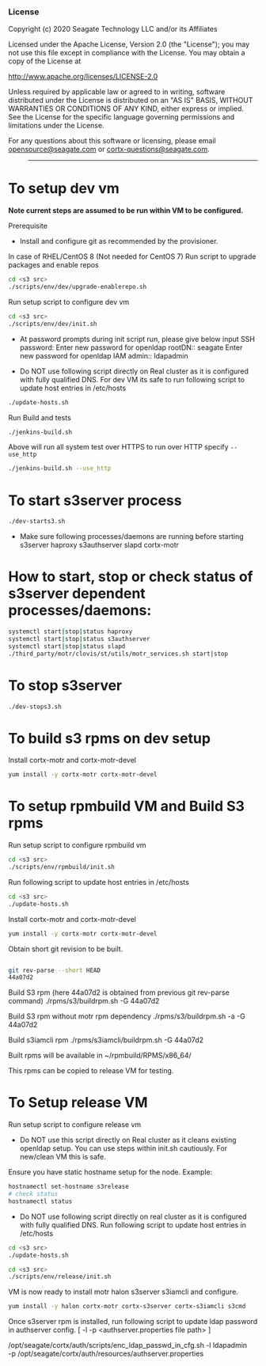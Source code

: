 ### License

Copyright (c) 2020 Seagate Technology LLC and/or its Affiliates

Licensed under the Apache License, Version 2.0 (the "License");
you may not use this file except in compliance with the License.
You may obtain a copy of the License at

   http://www.apache.org/licenses/LICENSE-2.0

Unless required by applicable law or agreed to in writing, software
distributed under the License is distributed on an "AS IS" BASIS,
WITHOUT WARRANTIES OR CONDITIONS OF ANY KIND, either express or implied.
See the License for the specific language governing permissions and
limitations under the License.

For any questions about this software or licensing,
please email opensource@seagate.com or cortx-questions@seagate.com.

> -----------------------------------------------------------------------------------

# To setup dev vm

**Note current steps are assumed to be run within VM to be configured.**

Prerequisite

* Install and configure git as recommended by the provisioner.

In case of RHEL/CentOS 8 (Not needed for CentOS 7) Run
script to upgrade packages and enable repos
```sh
cd <s3 src>
./scripts/env/dev/upgrade-enablerepo.sh
```

Run setup script to configure dev vm
```sh
cd <s3 src>
./scripts/env/dev/init.sh
```

* At password prompts during init script run, please give below input
SSH password: <your SSH user password>
Enter new password for openldap rootDN:: seagate
Enter new password for openldap IAM admin:: ldapadmin

* Do NOT use following script directly on Real cluster as it is configured with fully qualified DNS.
For dev VM its safe to run following script to update host entries in /etc/hosts
```sh
./update-hosts.sh
```

Run Build and tests
```sh
./jenkins-build.sh
```

Above will run all system test over HTTPS to run over HTTP specify `--use_http`
```sh
./jenkins-build.sh --use_http
```

# To start s3server process
```sh
./dev-starts3.sh
```

* Make sure following processes/daemons are running before starting s3server
haproxy
s3authserver
slapd
cortx-motr

# How to start, stop or check status of s3server dependent processes/daemons:
```sh
systemctl start|stop|status haproxy
systemctl start|stop|status s3authserver
systemctl start|stop|status slapd
./third_party/motr/clovis/st/utils/motr_services.sh start|stop
```

# To stop s3server
```sh
./dev-stops3.sh
```

# To build s3 rpms on dev setup
Install cortx-motr and cortx-motr-devel
```sh
yum install -y cortx-motr cortx-motr-devel
```

# To setup rpmbuild VM and Build S3 rpms
Run setup script to configure rpmbuild vm
```sh
cd <s3 src>
./scripts/env/rpmbuild/init.sh
```
Run following script to update host entries in /etc/hosts
```sh
cd <s3 src>
./update-hosts.sh
```

Install cortx-motr and cortx-motr-devel
```sh
yum install -y cortx-motr cortx-motr-devel
```
Obtain short git revision to be built.
```sh

git rev-parse --short HEAD
44a07d2
```

Build S3 rpm (here 44a07d2 is obtained from previous git rev-parse command)
./rpms/s3/buildrpm.sh -G 44a07d2

Build S3 rpm without motr rpm dependency
./rpms/s3/buildrpm.sh -a -G 44a07d2

Build s3iamcli rpm
./rpms/s3iamcli/buildrpm.sh -G 44a07d2

Built rpms will be available in ~/rpmbuild/RPMS/x86_64/

This rpms can be copied to release VM for testing.

# To Setup release VM
Run setup script to configure release vm

* Do NOT use this script directly on Real cluster as it cleans existing openldap
setup. You can use steps within init.sh cautiously.
For new/clean VM this is safe.

Ensure you have static hostname setup for the node. Example:
```sh
hostnamectl set-hostname s3release
# check status
hostnamectl status
```

* Do NOT use following script directly on real cluster as it is configured with fully
qualified DNS. Run following script to update host entries in /etc/hosts
```sh
cd <s3 src>
./update-hosts.sh
```

```sh
cd <s3 src>
./scripts/env/release/init.sh
```
VM is now ready to install motr halon s3server s3iamcli and configure.

```sh
yum install -y halon cortx-motr cortx-s3server cortx-s3iamcli s3cmd
```

Once s3server rpm is installed, run following script to update ldap password
in authserver config. [ -l <ldap passwd> -p <authserver.properties file path> ]

/opt/seagate/cortx/auth/scripts/enc_ldap_passwd_in_cfg.sh -l ldapadmin \
    -p /opt/seagate/cortx/auth/resources/authserver.properties

